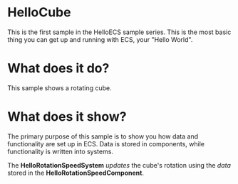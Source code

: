 # HelloCube

This is the first sample in the HelloECS sample series. This is the most basic thing you can get up and running with ECS, your "Hello World".


# What does it do?

This sample shows a rotating cube. 


# What does it show?

The primary purpose of this sample is to show you how data and functionality are set up in ECS. Data is stored in components, while functionality is written into systems.

The **HelloRotationSpeedSystem** *updates* the cube's rotation using the *data* stored in the **HelloRotationSpeedComponent**.